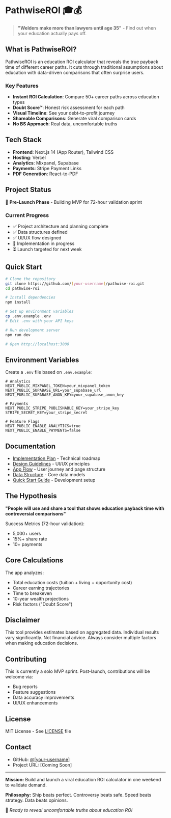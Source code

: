 # PathwiseROI 🎓💰

> **"Welders make more than lawyers until age 35"** - Find out when your education actually pays off.

## What is PathwiseROI?

PathwiseROI is an education ROI calculator that reveals the true payback time of different career paths. It cuts through traditional assumptions about education with data-driven comparisons that often surprise users.

### Key Features
- **Instant ROI Calculation**: Compare 50+ career paths across education types
- **Doubt Score™**: Honest risk assessment for each path
- **Visual Timeline**: See your debt-to-profit journey
- **Shareable Comparisons**: Generate viral comparison cards
- **No BS Approach**: Real data, uncomfortable truths

## Tech Stack

- **Frontend**: Next.js 14 (App Router), Tailwind CSS
- **Hosting**: Vercel
- **Analytics**: Mixpanel, Supabase
- **Payments**: Stripe Payment Links
- **PDF Generation**: React-to-PDF

## Project Status

🚧 **Pre-Launch Phase** - Building MVP for 72-hour validation sprint

### Current Progress
- ✅ Project architecture and planning complete
- ✅ Data structures defined
- ✅ UI/UX flow designed
- 🔄 Implementation in progress
- ⏳ Launch targeted for next week

## Quick Start

```bash
# Clone the repository
git clone https://github.com/[your-username]/pathwise-roi.git
cd pathwise-roi

# Install dependencies
npm install

# Set up environment variables
cp .env.example .env
# Edit .env with your API keys

# Run development server
npm run dev

# Open http://localhost:3000
```

## Environment Variables

Create a `.env` file based on `.env.example`:

```env
# Analytics
NEXT_PUBLIC_MIXPANEL_TOKEN=your_mixpanel_token
NEXT_PUBLIC_SUPABASE_URL=your_supabase_url
NEXT_PUBLIC_SUPABASE_ANON_KEY=your_supabase_anon_key

# Payments
NEXT_PUBLIC_STRIPE_PUBLISHABLE_KEY=your_stripe_key
STRIPE_SECRET_KEY=your_stripe_secret

# Feature Flags
NEXT_PUBLIC_ENABLE_ANALYTICS=true
NEXT_PUBLIC_ENABLE_PAYMENTS=false
```

## Documentation

- [Implementation Plan](./implementation-plan.md) - Technical roadmap
- [Design Guidelines](./design-guidelines.md) - UI/UX principles
- [App Flow](./app-flow-and-pages.md) - User journey and page structure
- [Data Structure](./data-structure-consolidated.json) - Core data models
- [Quick Start Guide](./QUICKSTART.md) - Development setup

## The Hypothesis

**"People will use and share a tool that shows education payback time with controversial comparisons"**

Success Metrics (72-hour validation):
- 5,000+ users
- 15%+ share rate
- 10+ payments

## Core Calculations

The app analyzes:
- Total education costs (tuition + living + opportunity cost)
- Career earning trajectories
- Time to breakeven
- 10-year wealth projections
- Risk factors ("Doubt Score")

## Disclaimer

This tool provides estimates based on aggregated data. Individual results vary significantly. Not financial advice. Always consider multiple factors when making education decisions.

## Contributing

This is currently a solo MVP sprint. Post-launch, contributions will be welcome via:
- Bug reports
- Feature suggestions
- Data accuracy improvements
- UI/UX enhancements

## License

MIT License - See [LICENSE](./LICENSE) file

## Contact

- GitHub: [@[your-username]](https://github.com/[your-username])
- Project URL: [Coming Soon]

---

**Mission:** Build and launch a viral education ROI calculator in one weekend to validate demand.

**Philosophy:** Ship beats perfect. Controversy beats safe. Speed beats strategy. Data beats opinions.

🚀 *Ready to reveal uncomfortable truths about education ROI*
